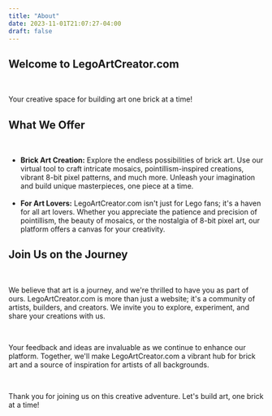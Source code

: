 ```yaml
---
title: "About"
date: 2023-11-01T21:07:27-04:00
draft: false
---
```

<div class="w-full max-w-screen-md mx-auto pt-8 pb-16 px-4">
    <section class="mb-4">
        <h1 class="text-3xl">Welcome to LegoArtCreator.com</h1>
        <br>
        <p>Your creative space for building art one brick at a time!</p>
    </section>
    <section class="mb-4">
        <h2 class="text-xl">What We Offer</h2>
        <br>
        <ul>
            <li><strong>Brick Art Creation:</strong> Explore the endless possibilities of brick art. Use our virtual tool to craft intricate mosaics, pointillism-inspired creations, vibrant 8-bit pixel patterns, and much more. Unleash your imagination and build unique masterpieces, one piece at a time.</li>
            <br>
            <li><strong>For Art Lovers:</strong> LegoArtCreator.com isn't just for Lego fans; it's a haven for all art lovers. Whether you appreciate the patience and precision of pointillism, the beauty of mosaics, or the nostalgia of 8-bit pixel art, our platform offers a canvas for your creativity.</li>
        </ul>
    </section>
    <section class="mb-4">
        <h2 class="text-xl">Join Us on the Journey</h2>
        <br>
        <p>We believe that art is a journey, and we're thrilled to have you as part of ours. LegoArtCreator.com is more than just a website; it's a community of artists, builders, and creators. We invite you to explore, experiment, and share your creations with us.</p>
        <br>
        <p>Your feedback and ideas are invaluable as we continue to enhance our platform. Together, we'll make LegoArtCreator.com a vibrant hub for brick art and a source of inspiration for artists of all backgrounds.</p>
        <br>
        <p>Thank you for joining us on this creative adventure. Let's build art, one brick at a time!</p>
    </section>
</div>
